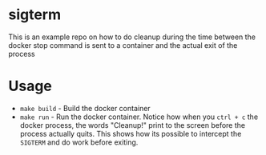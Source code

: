# sigterm 
This is an example repo on how to do cleanup during the time between the docker stop command is sent to a container and the actual exit of the process

# Usage
  * `make build` - Build the docker container
  * `make run` - Run the docker container. Notice how when you `ctrl + c` the docker process, the words "Cleanup!" print to the screen before the process actually quits. This shows how its possible to intercept the `SIGTERM` and do work before exiting.